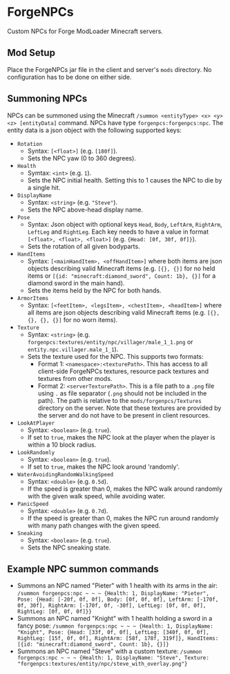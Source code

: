 # ForgeNPCs
Custom NPCs for Forge ModLoader Minecraft servers.

## Mod Setup
Place the ForgeNPCs jar file in the client and server's `mods` directory. No configuration has to be done on either side.

## Summoning NPCs
NPCs can be summoned using the Minecraft `/summon <entityType> <x> <y> <z> [entityData]` command. NPCs have type `forgenpcs:forgenpcs:npc`. The entity data is a json object with the following supported keys:
- `Rotation`
	- Syntax: `[<float>]` (e.g. `[180f]`).
	- Sets the NPC yaw (0 to 360 degrees).
- `Health`
	- Symtax: `<int>` (e.g. `1`).
	- Sets the NPC initial health. Setting this to 1 causes the NPC to die by a single hit.
- `DisplayName`
	- Syntax: `<string>` (e.g. `"Steve"`).
	- Sets the NPC above-head display name.
- `Pose`
	- Syntax: Json object with optional keys `Head`, `Body`, `LeftArm`, `RightArm`, `LeftLeg` and `RightLeg`. Each key needs to have a value in format `[<float>, <float>, <float>]` (e.g. `{Head: [0f, 30f, 0f]}`).
	- Sets the rotation of all given bodyparts.
- `HandItems`
	- Syntax: `[<mainHandItem>, <offHandItem>]` where both items are json objects describing valid Minecraft items (e.g. `[{}, {}]` for no held items or `[{id: "minecraft:diamond_sword", Count: 1b}, {}]` for a diamond sword in the main hand).
	- Sets the items held by the NPC for both hands.
- `ArmorItems`
	- Syntax: `[<feetItem>, <legsItem>, <chestItem>, <headItem>]` where all items are json objects describing valid Minecraft items (e.g. `[{}, {}, {}, {}]` for no worn items).
- `Texture`
	- Syntax: `<string>` (e.g. `forgenpcs:textures/entity/npc/villager/male_1_1.png` or `entity.npc.villager.male_1_1`).
	- Sets the texture used for the NPC. This supports two formats:
		- Format 1: `<namespace>:<texturePath>`. This has access to all client-side ForgeNPCs textures, resource pack textures and textures from other mods.
		- Format 2: `<serverTexturePath>`. This is a file path to a `.png` file using `.` as file separator (`.png` should not be included in the path). The path is relative to the `mods/forgenpcs/Textures` directory on the server. Note that these textures are provided by the server and do not have to be present in client resources.
- `LookAtPlayer`
	- Syntax: `<boolean>` (e.g. `true`).
	- If set to `true`, makes the NPC look at the player when the player is within a 10 block radius.
- `LookRandomly`
	- Syntax: `<boolean>` (e.g. `true`).
	- If set to `true`, makes the NPC look around 'randomly'.
- `WaterAvoidingRandomWalkingSpeed`
	- Syntax: `<double>` (e.g. `0.5d`).
	- If the speed is greater than 0, makes the NPC walk around randomly with the given walk speed, while avoiding water.
- `PanicSpeed`
	- Syntax: `<double>` (e.g. `0.7d`).
	- If the speed is greater than 0, makes the NPC run around randomly with many path changes with the given speed.
- `Sneaking`
	- Syntax: `<boolean>` (e.g. `true`).
	- Sets the NPC sneaking state.

## Example NPC summon commands
- Summons an NPC named "Pieter" with 1 health with its arms in the air:
	`/summon forgenpcs:npc ~ ~ ~ {Health: 1, DisplayName: "Pieter", Pose: {Head: [-20f, 0f, 0f], Body: [0f, 0f, 0f], LeftArm: [-170f, 0f, 30f], RightArm: [-170f, 0f, -30f], LeftLeg: [0f, 0f, 0f], RightLeg: [0f, 0f, 0f]}}`
- Summons an NPC named "Knight" with 1 health holding a sword in a fancy pose:
	`/summon forgenpcs:npc ~ ~ ~ {Health: 1, DisplayName: "Knight", Pose: {Head: [33f, 0f, 0f], LeftLeg: [340f, 0f, 0f], RightLeg: [15f, 0f, 0f], RightArm: [58f, 178f, 319f]}, HandItems: [{id: "minecraft:diamond_sword", Count: 1b}, {}]}`
- Summons an NPC named "Steve" with a custom texture:
	`/summon forgenpcs:npc ~ ~ ~ {Health: 1, DisplayName: "Steve", Texture: "forgenpcs:textures/entity/npc/steve_with_overlay.png"}`
